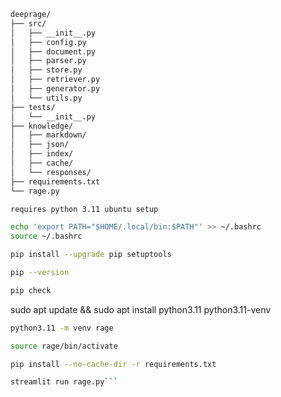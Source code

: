 ```txt
deeprage/
├── src/
│   ├── __init__.py
│   ├── config.py
│   ├── document.py
│   ├── parser.py
│   ├── store.py
│   ├── retriever.py
│   ├── generator.py
│   └── utils.py
├── tests/
│   └── __init__.py
├── knowledge/
│   ├── markdown/
│   ├── json/
│   ├── index/
│   ├── cache/
│   └── responses/
├── requirements.txt
└── rage.py
```
```bash
requires python 3.11 ubuntu setup
```
```bash
echo 'export PATH="$HOME/.local/bin:$PATH"' >> ~/.bashrc
source ~/.bashrc
```
```bash
pip install --upgrade pip setuptools
```
```bash
pip --version
```
```bash
pip check
```


sudo apt update && sudo apt install python3.11 python3.11-venv

```bash
python3.11 -m venv rage
```
```bash
source rage/bin/activate
```
```bash
pip install --no-cache-dir -r requirements.txt
```
```bash
streamlit run rage.py```
